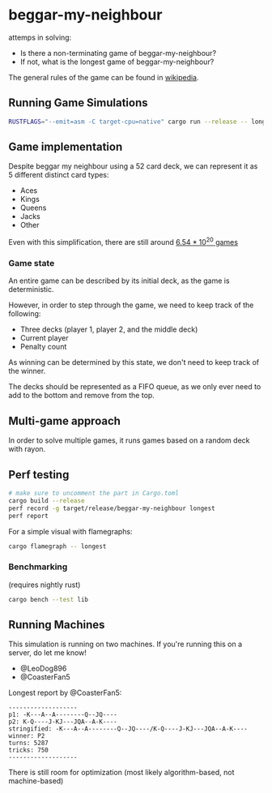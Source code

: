 # beggar-my-neighbour

attemps in solving:
- Is there a non-terminating game of beggar-my-neighbour?
- If not, what is the longest game of beggar-my-neighbour?

The general rules of the game can be found in [wikipedia](https://en.wikipedia.org/wiki/Beggar-my-neighbour).

## Running Game Simulations

```sh
RUSTFLAGS="--emit=asm -C target-cpu=native" cargo run --release -- longest
```

## Game implementation

Despite beggar my neighbour using a 52 card deck, we can represent it as 5 different distinct card types:
- Aces
- Kings
- Queens
- Jacks
- Other

Even with this simplification, there are still around [$6.54 * 10^{20}$ games](https://math.stackexchange.com/questions/2688331/beggar-my-neighbour-possible-games)

### Game state

An entire game can be described by its initial deck, as the game is deterministic.

However, in order to step through the game, we need to keep track of the following:
- Three decks (player 1, player 2, and the middle deck)
- Current player
- Penalty count

As winning can be determined by this state, we don't need to keep track of the winner.

The decks should be represented as a FIFO queue, as we only ever need to add to the bottom and remove from the top.

## Multi-game approach

In order to solve multiple games, it runs games based on a random deck with rayon.

## Perf testing

```sh
# make sure to uncomment the part in Cargo.toml
cargo build --release
perf record -g target/release/beggar-my-neighbour longest
perf report
```

For a simple visual with flamegraphs:

```sh
cargo flamegraph -- longest
```

### Benchmarking

(requires nightly rust)

```sh
cargo bench --test lib
```

## Running Machines

This simulation is running on two machines. If you're running this on a server, do let me know!

- @LeoDog896
- @CoasterFan5

Longest report by @CoasterFan5:

```
-------------------
p1: -K---A--A--------Q--JQ----
p2: K-Q----J-KJ---JQA--A-K----
stringified: -K---A--A--------Q--JQ----/K-Q----J-KJ---JQA--A-K----
winner: P2
turns: 5287
tricks: 750
-------------------
```

There is still room for optimization (most likely algorithm-based, not machine-based)
